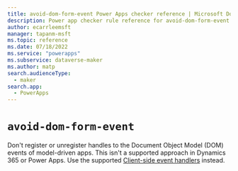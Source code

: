 ```yaml
---
title: avoid-dom-form-event Power Apps checker reference | Microsoft Docs
description: Power app checker rule reference for avoid-dom-form-event.
author: ecarrleemsft
manager: tapanm-msft
ms.topic: reference
ms.date: 07/18/2022
ms.service: "powerapps"
ms.subservice: dataverse-maker
ms.author: matp
search.audienceType: 
  - maker
search.app: 
  - PowerApps
---
```

# `avoid-dom-form-event`

Don't register or unregister handles to the Document Object Model (DOM) events of model-driven apps. This isn't a supported approach in Dynamics 365 or Power Apps. Use the supported [Client-side event handlers](/power-apps/developer/model-driven-apps/clientapi/reference/events) instead.
